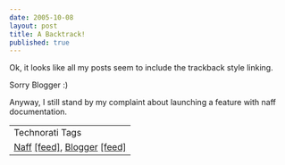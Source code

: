 ```yaml
---
date: 2005-10-08
layout: post
title: A Backtrack!
published: true
---
```

Ok, it looks like all my posts seem to include the trackback style linking. <p />Sorry Blogger :)<p />Anyway, I still stand by my complaint about launching a feature with naff documentation.<p /><table class="TechnoratiHead TagHeader">
<tr><td>Technorati Tags</td></tr>
<tr class="Technorati"><td>
<a href="http://www.technorati.com/tag/Naff" class="Tag" rel="tag">Naff</a> <a href="http://feeds.technorati.com/feed/posts/tag/Naff" class="Tag">[feed]</a>, <a href="http://www.technorati.com/tag/Blogger" class="Tag" rel="tag">Blogger</a> <a href="http://feeds.technorati.com/feed/posts/tag/Blogger" class="Tag">[feed]</a>
</td></tr>
</table><div class="blogger-post-footer"><img class="posterous_download_image" src="https://blogger.googleusercontent.com/tracker/8109338-112876271931504086?l=www.kinlan.co.uk%2Findex.html" height="1" alt="" width="1" /></div>

